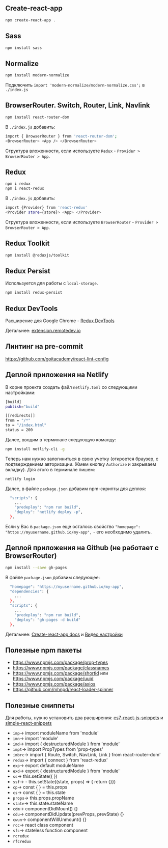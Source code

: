 ## Сreate-react-app

```sh
npx create-react-app .
```

## Sass

```sh
npm install sass
```

## Normalize

```sh
npm install modern-normalize
```

Подключить `import 'modern-normalize/modern-normalize.css';` в `./index.js`

## BrowserRouter. Switch, Router, Link, Navlink

```sh
npm install react-router-dom
```

В `./index.js` добавить:

```sh
import { BrowserRouter } from 'react-router-dom';
<BrowserRouter> <App /> </BrowserRouter>
```

Структура вложенности, если используете `Redux` -
`Provider > BrowserRouter > App`.

## Redux

```sh
npm i redux
npm i react-redux
```

В `./index.js` добавить:

```sh
import {Provider} from 'react-redux'
<Provider store={store}> <App> </Provider>
```

Структура вложенности, если используете `BrowserRouter` -
`Provider > BrowserRouter > App`.

## Redux Toolkit

```sh
npm install @reduxjs/toolkit
```

## Redux Persist

Используется для работы с `local-storage`.

```sh
npm install redux-persist
```

## Redux DevTools
Расширение для Google Chrome -
[Redux DevTools](https://chrome.google.com/webstore/detail/redux-devtools/lmhkpmbekcpmknklioeibfkpmmfibljd)

Детальнее: [extension.remotedev.io](http://extension.remotedev.io/)

## Линтинг на pre-commit

<https://github.com/goitacademy/react-lint-config>

## Деплой приложения на Netlify

В корне проекта создать файл `netlify.toml` cо следующими настройками:

```sh
[build]
publish="build"

[[redirects]]
from = "/*"
to = "/index.html"
status = 200
```

Далее, вводим в терминале следующую команду:

```sh
npm install netlify-cli -g
```

Теперь нам нужно залогиниться в свою учетку (откроется браузер, с подтверждением
авторизации. Жмем кнопку `Authorize` и закрываем вкладку). Для этого в терминале
пишем:

```sh
netlify login
```

Далее, в файле `package.json` добавим npm-скрипты для деплоя:

```sh
  "scripts": {
    ...
    "predeploy": "npm run build",
    "deploy": "netlify deploy -p",
  },
```

Если у Вас в `package.json` еще осталось свойство
`"homepage": "https://myusername.github.io/my-app",` - его необходимо удалить.

## Деплой приложения на Github (не работает с BrowserRouter)

```sh
npm install --save gh-pages
```

В файле `package.json` добавим следующее:

```sh
  "homepage": "https://myusername.github.io/my-app",
  "dependencies": {
    ...
  },
  "scripts": {
    ...
    "predeploy": "npm run build",
    "deploy": "gh-pages -d build"
  },
```

Детальнее:
[Create-react-app docs](https://create-react-app.dev/docs/deployment#github-pages)
и
[Видео настройки](https://drive.google.com/file/d/1EOewQyS7V9SHsUbbycwgTNqB59jwhFnG/view)

## Полезные npm пакеты

- <https://www.npmjs.com/package/prop-types>
- <https://www.npmjs.com/package/classnames>
- <https://www.npmjs.com/package/shortid> или
  <https://www.npmjs.com/package/uuid>
- <https://www.npmjs.com/package/axios>
- <https://github.com/mhnpd/react-loader-spinner>

## Полезные сниппеты

Для работы, нужно установить два расширения:
[es7-react-js-snippets](https://marketplace.visualstudio.com/items?itemName=dsznajder.es7-react-js-snippets)
и
[simple-react-snippets](https://marketplace.visualstudio.com/items?itemName=burkeholland.simple-react-snippets)

- `imp`→ import moduleName from 'module'
- `imn`→ import 'module'
- `imd`→ import { destructuredModule } from 'module'
- `impt`→ import PropTypes from 'prop-types'
- `imbrc`→ import { Route, Switch, NavLink, Link } from react-router-dom'
- `redux`→ import { connect } from 'react-redux'
- `exp`→ export default moduleName
- `exd`→ export { destructuredModule } from 'module'
- `ss`→ this.setState({ })
- `ssf`→ - this.setState((state, props) => { return {}})
- `cp`→ const { } = this.props
- `cs`→ const { } = this.state
- `props`→ this.props.propName
- `state`→ this.state.stateName
- `cdm`→ componentDidMount() {}
- `cdu`→ componentDidUpdate(prevProps, prevState) {}
- `cwun`→ componentWillUnmount() {}
- `rcc`→ react class component
- `sfc`→ stateless function component
- `rcredux`
- `rfcredux`
